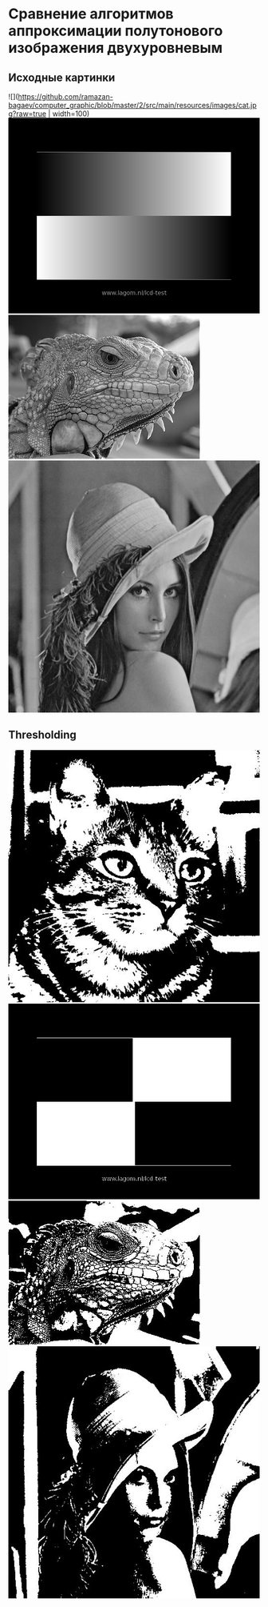 # Сравнение алгоритмов аппроксимации полутонового изображения двухуровневым

## Исходные картинки

![](https://github.com/ramazan-bagaev/computer_graphic/blob/master/2/src/main/resources/images/cat.jpg?raw=true | width=100)
![](https://github.com/ramazan-bagaev/computer_graphic/blob/master/2/src/main/resources/images/gradient.png?raw=true|width=100)
![](https://github.com/ramazan-bagaev/computer_graphic/blob/master/2/src/main/resources/images/iguana.jpg?raw=true|width=100)
![](https://github.com/ramazan-bagaev/computer_graphic/blob/master/2/src/main/resources/images/lenna.jpg?raw=true|width=100)

## Thresholding

![](https://github.com/ramazan-bagaev/computer_graphic/blob/master/2/thresholding/processed.cat.jpg?raw=true|width=100)
![](https://github.com/ramazan-bagaev/computer_graphic/blob/master/2/thresholding/processed.gradient.png?raw=true|width=100)
![](https://github.com/ramazan-bagaev/computer_graphic/blob/master/2/thresholding/processed.iguana.jpg?raw=true|width=100)
![](https://github.com/ramazan-bagaev/computer_graphic/blob/master/2/thresholding/processed.lenna.jpg?raw=true|width=100)

